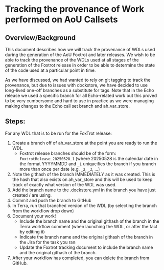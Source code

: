 # Tracking the provenance of Work performed on AoU Callsets

## Overview/Background
This document describes how we will track the provenance of WDLs used during the generation of the AoU Foxtrot and later releases. We wish to be able to track the provenance of the WDLs used at all stages of the generation of the Foxtrot release in order to be able to determine the state of the code used at a particular point in time.

As we have discussed, we had wanted to rely on git tagging to track the provenance, but due to issues with dockstore, we have decided to use long-lived one-off branches as a substitute for tags. Note that in the Echo release we used a specific branch for all Echo-related work but this proved to be very cumbersome and hard to use in practice as we were managing making changes to the Echo call set branch and ah_var_store.

## Steps:

For any WDL that is to be run for the FoxTrot release:

1. Create a branch off of ah_var_store at the point you are ready to run the WDL. 
   - Foxtrot release branches should be of the form: `FoxtrotRelease_20250528_1` (where 20250528 is the calendar date in the format YYYYMMDD and `_1` uniqueifies the branch if you branch more than once per date (e.g. `_2`, `_3`, …)
1. Note the githash of the branch IMMEDIATELY as it was created. This is the hash that also exists on ah_var_store and this will be used to keep track of exactly what version of the WDL was used.
1. Add the branch name to the .dockstore.yml in the branch you have just created / are using.
1. Commit and push the branch to GitHub
1. In Terra, run that branched version of the WDL (by selecting the branch from the workflow drop down)
1. Document your work!
   - Include the branch name and the original githash of the branch in the Terra workflow comment (when launching the WDL, or after the fact by editing it)
   - Indicate the branch name and the original githash of the branch in the Jira for the task you ran
   - Update the Foxtrot tracking document to include the branch name and the original githash of the branch.
1. After your workflow has completed, you can delete the branch from GitHub.

